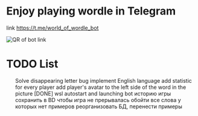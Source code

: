 # Enjoy playing wordle in Telegram
link https://t.me/world_of_wordle_bot

![QR of bot link](https://user-images.githubusercontent.com/40667576/202183130-8422a1eb-0601-4e70-b51b-8f29ba49a834.png)

# TODO List
<ol>
Solve disappearing letter bug
implement English language  
add statistic for every player  
add player's avatar to the left side of the word in the picture [DONE]
wsl autostart and launching bot
историю игры сохранить в BD чтобы игра не прерывалась
обойти все слова у которых нет примеров
реорганизовать БД, перенести примеры 
</ol>
